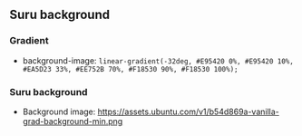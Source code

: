 ## Suru background

### Gradient

- background-image: `linear-gradient(-32deg, #E95420 0%, #E95420 10%, #EA5D23 33%, #EE752B 70%, #F18530 90%, #F18530 100%);`

### Suru background

- Background image: https://assets.ubuntu.com/v1/b54d869a-vanilla-grad-background-min.png
